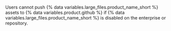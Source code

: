 Users cannot push {% data variables.large_files.product_name_short %} assets to {% data variables.product.github %} if {% data variables.large_files.product_name_short %} is disabled on the enterprise or repository.
